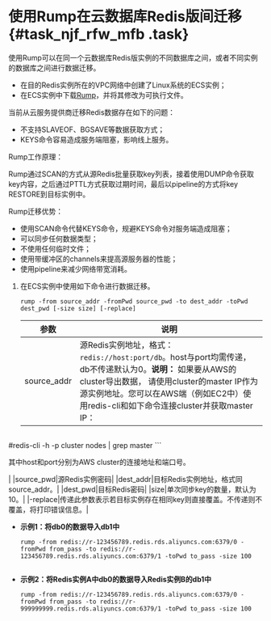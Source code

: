 # 使用Rump在云数据库Redis版间迁移 {#task_njf_rfw_mfb .task}

使用Rump可以在同一个云数据库Redis版实例的不同数据库之间，或者不同实例的数据库之间进行数据迁移。

-   在目的Redis实例所在的VPC网络中创建了Linux系统的ECS实例；
-   在ECS实例中下载[Rump](http://docs-aliyun.cn-hangzhou.oss.aliyun-inc.com/assets/attach/94155/jp_ja/1539856046329/rump)，并将其修改为可执行文件。

当前从云服务提供商迁移Redis数据存在如下的问题：

-   不支持SLAVEOF、BGSAVE等数据获取方式；
-   KEYS命令容易造成服务端阻塞，影响线上服务。

Rump工作原理：

Rump通过SCAN的方式从源Redis批量获取key列表，接着使用DUMP命令获取key内容，之后通过PTTL方式获取过期时间，最后以pipeline的方式将key RESTORE到目标实例中。

Rump迁移优势：

-   使用SCAN命令代替KEYS命令，规避KEYS命令对服务端造成阻塞；
-   可以同步任何数据类型；
-   不使用任何临时文件；
-   使用带缓冲区的channels来提高源服务器的性能；
-   使用pipeline来减少网络带宽消耗。

1.  在ECS实例中使用如下命令进行数据迁移。 

    ```
    rump -from source_addr -fromPwd source_pwd -to dest_addr -toPwd dest_pwd [-size size] [-replace]
    ```

    |参数|说明|
    |--|--|
    |source\_addr|源Redis实例地址，格式：`redis://host:port/db`。host与port均需传递，db不传递默认为0。**说明：** 如果要从AWS的cluster导出数据， 请使用cluster的master IP作为源实例地址。您可以在AWS端（例如EC2中）使用redis-cli和如下命令连接cluster并获取master IP：

    ```
#redis-cli -h <host> -p <port> cluster nodes | grep master
    ```

其中host和port分别为AWS cluster的连接地址和端口号。

|
    |source\_pwd|源Redis实例密码|
    |dest\_addr|目标Redis实例地址，格式同source\_addr。|
    |dest\_pwd|目标Redis密码|
    |size|单次同步key的数量，默认为10。|
    |-replace|传递此参数表示若目标实例存在相同key则直接覆盖。不传递则不覆盖，将打印错误信息。|


-   **示例1：将db0的数据导入db1中**

    ```
    rump -from redis://r-123456789.redis.rds.aliyuncs.com:6379/0 -fromPwd from_pass -to redis://r-123456789.redis.rds.aliyuncs.com:6379/1 -toPwd to_pass -size 100 
    
    
    ```

-   **示例2：将Redis实例A中db0的数据导入Redis实例B的db1中**

    ```
    rump -from redis://r-123456789.redis.rds.aliyuncs.com:6379/0 -fromPwd from_pass -to redis://r-999999999.redis.rds.aliyuncs.com:6379/1 -toPwd to_pass -size 100 
    
    
    ```


